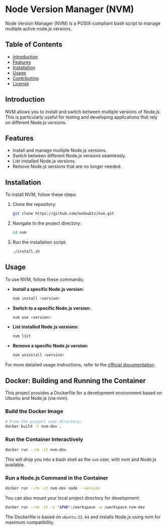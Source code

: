 # Node Version Manager (NVM)

Node Version Manager (NVM) is a POSIX-compliant bash script to manage multiple active node.js versions.

## Table of Contents
- [Introduction](#introduction)
- [Features](#features)
- [Installation](#installation)
- [Usage](#usage)
- [Contributing](#contributing)
- [License](#license)

## Introduction
NVM allows you to install and switch between multiple versions of Node.js. This is particularly useful for testing and developing applications that rely on different Node.js versions.

## Features
- Install and manage multiple Node.js versions.
- Switch between different Node.js versions seamlessly.
- List installed Node.js versions.
- Remove Node.js versions that are no longer needed.

## Installation
To install NVM, follow these steps:

1. Clone the repository:
    ```sh
    git clone https://github.com/nodoubtz/nvm.git
    ```

2. Navigate to the project directory:
    ```sh
    cd nvm
    ```

3. Run the installation script:
    ```sh
    ./install.sh
    ```

## Usage
To use NVM, follow these commands:

- **Install a specific Node.js version:**
    ```sh
    nvm install <version>
    ```

- **Switch to a specific Node.js version:**
    ```sh
    nvm use <version>
    ```

- **List installed Node.js versions:**
    ```sh
    nvm list
    ```

- **Remove a specific Node.js version:**
    ```sh
    nvm uninstall <version>
    ```

For more detailed usage instructions, refer to the [official documentation](https://github.com/nodoubtz/nvm#usage).

## Docker: Building and Running the Container

This project provides a Dockerfile for a development environment based on Ubuntu and Node.js (via nvm).

### Build the Docker Image

```sh
# From the project root directory:
docker build -t nvm-dev .
```

### Run the Container Interactively

```sh
docker run --rm -it nvm-dev
```

This will drop you into a bash shell as the `nvm` user, with nvm and Node.js available.

### Run a Node.js Command in the Container

```sh
docker run --rm -it nvm-dev node --version
```

You can also mount your local project directory for development:

```sh
docker run --rm -it -v "$PWD":/workspace -w /workspace nvm-dev
```

The Dockerfile is based on `ubuntu:22.04` and installs Node.js using nvm for maximum compatibility.
